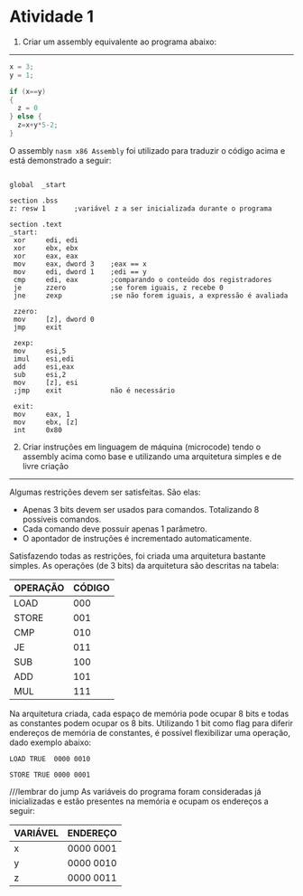Atividade 1
======
1. Criar um assembly equivalente ao programa abaixo:
---
  ```c
  x = 3;
  y = 1;

  if (x==y)
  {
  	z = 0
  } else {
  	z=x+y*5-2;
  }
  ```

  O assembly `nasm x86 Assembly` foi utilizado para traduzir o código acima e está demonstrado a seguir:

  ```assembly

  global  _start

  section .bss
  z: resw 1       ;variável z a ser inicializada durante o programa

  section .text
  _start:
   xor     edi, edi
   xor     ebx, ebx
   xor     eax, eax
   mov     eax, dword 3    ;eax == x
   mov     edi, dword 1    ;edi == y
   cmp     edi, eax        ;comparando o conteúdo dos registradores
   je      zzero           ;se forem iguais, z recebe 0
   jne     zexp            ;se não forem iguais, a expressão é avaliada

   zzero:
   mov     [z], dword 0
   jmp     exit

   zexp:
   mov     esi,5
   imul    esi,edi
   add     esi,eax
   sub     esi,2
   mov     [z], esi
   ;jmp    exit            não é necessário

   exit:
   mov     eax, 1
   mov     ebx, [z]
   int     0x80
  ```

2. Criar instruções em linguagem de máquina (microcode) tendo o assembly acima como base e utilizando uma arquitetura simples e de livre criação
---

Algumas restrições devem ser satisfeitas. São elas:

*  Apenas 3 bits devem ser usados para comandos. Totalizando 8 possíveis comandos.
*  Cada comando deve possuir apenas 1 parâmetro.
*  O apontador de instruções é incrementado automaticamente.

Satisfazendo todas as restrições, foi criada uma arquitetura bastante simples. As operações (de 3 bits) da arquitetura são descritas na tabela:

OPERAÇÃO|CÓDIGO
------|------
LOAD|000
STORE|001
CMP|010
JE|011
SUB|100
ADD|101
MUL|111

Na arquitetura criada, cada espaço de memória pode ocupar 8 bits e todas as constantes podem ocupar os 8 bits. Utilizando 1 bit como flag para diferir endereços de memória de constantes, é possível flexibilizar uma operação, dado exemplo abaixo:

`LOAD TRUE  0000 0010`

`STORE TRUE 0000 0001`

///lembrar do jump
As variáveis do programa foram consideradas já inicializadas e estão presentes na memória e ocupam os endereços a seguir:

VARIÁVEL|ENDEREÇO
-----|-----
x|0000 0001
y|0000 0010
z|0000 0011
